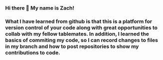 ### Hi there 👋 My name is Zach!

<!--
**ZachMos23/ZachMos23** is a ✨ _special_ ✨ repository because its `README.md` (this file) appears on your GitHub profile.

Here are some ideas to get you started:

- 🔭 I’m currently working on ...
- 🌱 I’m currently learning ...
- 👯 I’m looking to collaborate on ...
- 🤔 I’m looking for help with ...
- 💬 Ask me about ...
- 📫 How to reach me: ...
- 😄 Pronouns: ...
- ⚡ Fun fact: ...
-->
### What I have learned from github is that this is a platform for version control of your code along with great opportunities to collab with my fellow tablemates. In addition, I learned the basics of commiting my code, so I can record changes to files in my branch and how to post repositories to show my contributions to code. 

